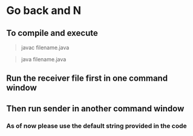 # Go back and N

## To compile and execute

> javac filename.java

> java filename.java

## Run the receiver file first in one command window 

## Then run sender in another command window

### As of now please use the default string provided in the code